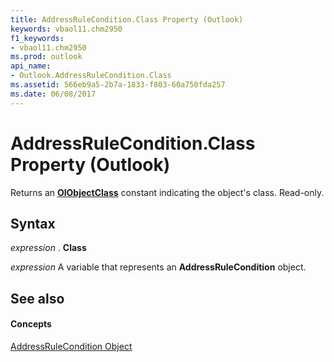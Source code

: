 ```yaml
---
title: AddressRuleCondition.Class Property (Outlook)
keywords: vbaol11.chm2950
f1_keywords:
- vbaol11.chm2950
ms.prod: outlook
api_name:
- Outlook.AddressRuleCondition.Class
ms.assetid: 566eb9a5-2b7a-1833-f803-60a750fda257
ms.date: 06/08/2017
---
```



# AddressRuleCondition.Class Property (Outlook)

Returns an  **[OlObjectClass](Outlook.OlObjectClass.md)** constant indicating the object's class. Read-only.


## Syntax

 _expression_ . **Class**

 _expression_ A variable that represents an **AddressRuleCondition** object.


## See also


#### Concepts


[AddressRuleCondition Object](Outlook.AddressRuleCondition.md)

